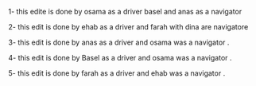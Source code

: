 1- this edite is done by osama as a driver basel and anas as a navigator

2- this edit is done by ehab as a driver and farah with dina are navigatore

3- this edit is done by anas as a driver and osama was a navigator .

4- this edit is done by Basel as a driver and osama was a navigator .

5- this edit is done by farah as a driver and ehab was a navigator .